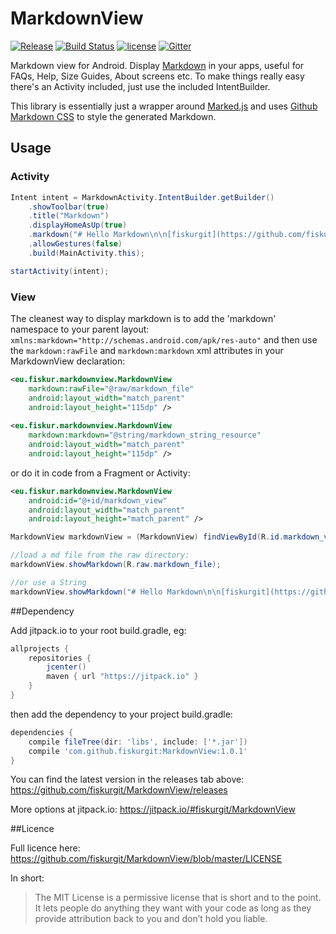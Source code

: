 # MarkdownView
[![Release](https://jitpack.io/v/fiskurgit/MarkdownView.svg)](https://jitpack.io/#fiskurgit/MarkdownView) [![Build Status](https://travis-ci.org/fiskurgit/MarkdownView.svg?branch=master)](https://travis-ci.org/fiskurgit/MarkdownView) [![license](https://img.shields.io/github/license/mashape/apistatus.svg?maxAge=2592000)](https://github.com/fiskurgit/ChipCloud/blob/master/LICENSE) [![Gitter](https://img.shields.io/gitter/room/nwjs/nw.js.svg?maxAge=2592000)](https://gitter.im/fiskurgit/fiskur) 

Markdown view for Android. Display [Markdown](https://en.wikipedia.org/wiki/Markdown) in your apps, useful for FAQs, Help, Size Guides, About screens etc. To make things really easy there's an Activity included, just use the included IntentBuilder.

This library is essentially just a wrapper around [Marked.js](https://github.com/chjj/marked) and uses [Github Markdown CSS](https://github.com/sindresorhus/github-markdown-css) to style the generated Markdown.

## Usage

### Activity
```java
Intent intent = MarkdownActivity.IntentBuilder.getBuilder()
    .showToolbar(true)
    .title("Markdown")
    .displayHomeAsUp(true)
    .markdown("# Hello Markdown\n\n[fiskurgit](https://github.com/fiskurgit)")
    .allowGestures(false)
    .build(MainActivity.this);

startActivity(intent);
```
### View

The cleanest way to display markdown is to add the 'markdown' namespace to your parent layout: ```xmlns:markdown="http://schemas.android.com/apk/res-auto"``` and then use the ```markdown:rawFile``` and ```markdown:markdown``` xml attributes in your MarkdownView declaration:

```xml
<eu.fiskur.markdownview.MarkdownView
    markdown:rawFile="@raw/markdown_file"
    android:layout_width="match_parent"
    android:layout_height="115dp" />
    
<eu.fiskur.markdownview.MarkdownView
    markdown:markdown="@string/markdown_string_resource"
    android:layout_width="match_parent"
    android:layout_height="115dp" />
```

or do it in code from a Fragment or Activity:

```xml
<eu.fiskur.markdownview.MarkdownView
    android:id="@+id/markdown_view"
    android:layout_width="match_parent"
    android:layout_height="match_parent" />
```

```java
MarkdownView markdownView = (MarkdownView) findViewById(R.id.markdown_view);

//load a md file from the raw directory:
markdownView.showMarkdown(R.raw.markdown_file);

//or use a String
markdownView.showMarkdown("# Hello Markdown\n\n[fiskurgit](https://github.com/fiskurgit)");
```

##Dependency

Add jitpack.io to your root build.gradle, eg:

```groovy
allprojects {
    repositories {
        jcenter()
        maven { url "https://jitpack.io" }
    }
}
```

then add the dependency to your project build.gradle:

```groovy
dependencies {
    compile fileTree(dir: 'libs', include: ['*.jar'])
    compile 'com.github.fiskurgit:MarkdownView:1.0.1'
}
```
You can find the latest version in the releases tab above: https://github.com/fiskurgit/MarkdownView/releases

More options at jitpack.io: https://jitpack.io/#fiskurgit/MarkdownView

##Licence

Full licence here: https://github.com/fiskurgit/MarkdownView/blob/master/LICENSE

In short:

> The MIT License is a permissive license that is short and to the point. It lets people do anything they want with your code as long as they provide attribution back to you and don’t hold you liable.
